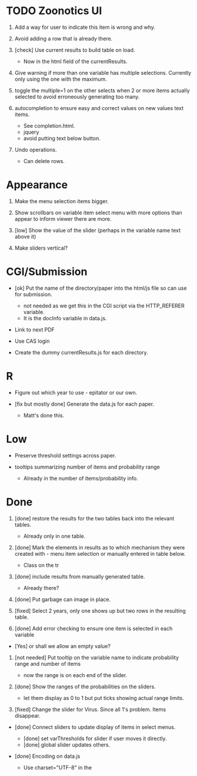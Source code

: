 # TODO Zoonotics UI

1. Add a way for user to indicate this item is wrong and why.

1. Avoid adding a row that is already there.

1. [check] Use current results to build table on load.
   + Now in the html field of the currentResults.

1. Give warning if more than one variable has multiple selections. Currently only using the one
   with the maximum.
   
1. toggle the multiple=1 on the other selects when 2 or more items actually selected to avoid
   erroneously generating too many.
   
1. autocompletion to ensure easy and correct values on new values text items.
     + See completion.html.
     + jquery
	 + avoid putting text below button.

1. Undo operations.
     + Can delete rows.


# Appearance

1. Make the menu selection items bigger.

1. Show scrollbars on variable item select menu with more options than appear to inform viewer there are more.

1. [low] Show the value of the slider (perhaps in the variable name text above it)

1. Make sliders vertical?

# CGI/Submission

+ [ok] Put the name of the directory/paper into the html/js file so can use for submission.
   + not needed as we get this in the CGI script via the HTTP_REFERER variable.
   + It is the docInfo variable in data.js.

+ Link to next PDF

+ Use CAS login

+ Create the dummy currentResults.js for each directory.

# R

+ Figure out which year to use - epitator or our own.

+ [fix but mostly done] Generate the data.js for each paper.
   + Matt's done this.

# Low

+ Preserve threshold settings across paper.

+ tooltips summarizing number of items and probability range
   + Already in the number of items/probability info.


# Done

1. [done] restore the results for the two tables back into the relevant tables.
   + Already only in one table.

1. [done] Mark the elements in results as to which mechanism they were created with - menu item selection
   or manually entered in table below.
    + Class on the tr

1. [done] include results from manually generated table.
   + Already there?

1. [done] Put garbage can image in place.

1. [fixed] Select 2 years, only one shows up but two rows in the resulting table.

1. [done] Add error checking to ensure one item is selected in each variable
  + [Yes] or shall we allow an empty value?


1. [not needed] Put tooltip on the variable name to indicate probability range and number of items
   + now the range is on each end of the slider.
	 
1. [done] Show the ranges of the probabilities on the sliders.
    + let them display as 0 to 1 but put ticks showing actual range limits.

1. [fixed] Change the slider for Virus. Since all 1's problem. Items disappear.

+ [done] Connect sliders to update display of items in select menus.
  + [done] set varThresholds for slider if user moves it directly.
  + [done] global slider updates others.


+ [done] Encoding on data.js
   + Use charset="UTF-8" in the <script>
   
+ [done] Display document info.   

+ [done] Handle links to PDFs with spaces in the file name.   
   + No problem. Had the wrong spelling of Turell-2003.pdf
   
+ [done] Add results to table.
   + And allow delete.

+. [done] When set initial threshold, update all sliders.

1. [done] Change slider value - change display of items.

1. [done] Global slider that controls all sliders initially, but after any has been set separately
     don't update that one

1. [done] When change global slider, ensure all the relevant values get updated.
    + other sliders
	+ contents of select options

1. [done] Put the probability ranges and number of items in a box.
   + Put in the data.js

1. [done] Text items to enter new values (that we missed)

1. [done] Collect results and output as JSON.

1. tooltips on the choice items to indicate which sections they came from.
